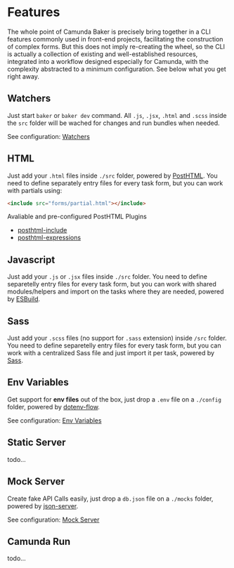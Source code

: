 # Features
The whole point of Camunda Baker is precisely bring together in a CLI features commonly used in front-end projects, facilitating the construction of complex forms. But this does not imply re-creating the wheel, so the CLI is actually a collection of existing and well-established resources, integrated into a workflow designed especially for Camunda, with the complexity abstracted to a minimum configuration. See below what you get right away.

## Watchers
Just start `baker` or `baker dev` command. All `.js`, `.jsx`, `.html` and `.scss` inside the `src` folder will be wached for changes and run bundles when needed.

See configuration: [Watchers](/guide/watchers)

## HTML
Just add your `.html` files inside `./src` folder, powered by [PostHTML](https://github.com/posthtml/posthtml). You need to define separately entry files for every task form, but you can work with partials using:

```html
<include src="forms/partial.html"></include>
```

Avaliable and pre-configured PostHTML Plugins
- [posthtml-include](https://github.com/posthtml/posthtml-include)
- [posthtml-expressions](https://github.com/posthtml/posthtml-expressions)

## Javascript
Just add your `.js` or `.jsx` files inside `./src` folder. You need to define separetelly entry files for every task form, but you can work with shared modules/helpers and import on the tasks where they are needed, powered by [ESBuild](https://github.com/evanw/esbuild).

## Sass
Just add your `.scss` files (no support for `.sass` extension) inside `/src` folder. You need to define separetelly entry files for every task form, but you can work with a centralized Sass file and just import it per task, powered by [Sass](https://github.com/sass/sass).

## Env Variables
Get support for **env files** out of the box, just drop a `.env` file on a `./config` folder, powered by [dotenv-flow](https://github.com/kerimdzhanov/dotenv-flow).

See configuration: [Env Variables](/guide/env)

## Static Server
todo...

## Mock Server
Create fake API Calls easily, just drop a `db.json` file on a `./mocks` folder, powered by [json-server](https://github.com/typicode/json-server).

See configuration: [Mock Server](/guide/mock)

## Camunda Run
todo...
